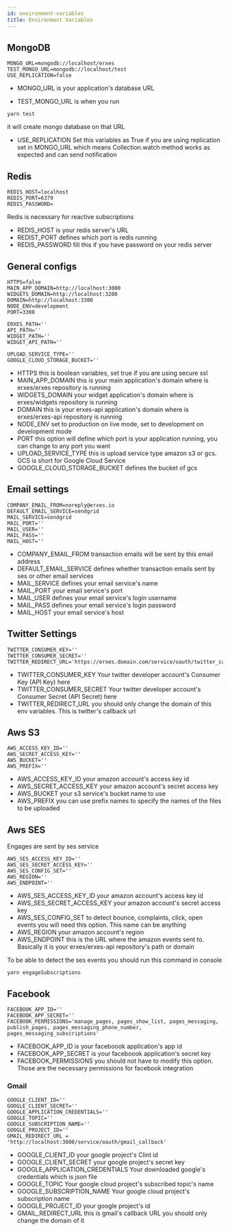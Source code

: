 ```yaml
---
id: environment-variables
title: Environment Variables
---
```


## MongoDB

```
MONGO_URL=mongodb://localhost/erxes
TEST_MONGO_URL=mongodb://localhost/test
USE_REPLICATION=false
```

- MONGO_URL is your application's database URL

- TEST_MONGO_URL is when you run

```
yarn test
```

it will create mongo database on that URL

- USE_REPLICATION Set this variables as True if you are using replication set in MONGO_URL which means Collection.watch method works as expected and can send notification

## Redis

```
REDIS_HOST=localhost
REDIS_PORT=6379
REDIS_PASSWORD=
```

Redis is necessary for reactive subscriptions

- REDIS_HOST is your redis server's URL
- REDIST_PORT defines which port is redis running
- REDIS_PASSWORD fill this if you have password on your redis server

## General configs

```
HTTPS=false
MAIN_APP_DOMAIN=http://localhost:3000
WIDGETS_DOMAIN=http://localhost:3200
DOMAIN=http://localhost:3300
NODE_ENV=development
PORT=3300

ERXES_PATH=''
API_PATH=''
WIDGET_PATH=''
WIDGET_API_PATH=''

UPLOAD_SERVICE_TYPE=''
GOOGLE_CLOUD_STORAGE_BUCKET=''
```

- HTTPS this is boolean variables, set true if you are using secure ssl
- MAIN_APP_DOMAIN this is your main application's domain where is erxes/erxes repository is running
- WIDGETS_DOMAIN your widget application's domain where is erxes/widgets repository is running
- DOMAIN this is your erxes-api application's domain where is erxes/erxes-api repository is running
- NODE_ENV set to production on live mode, set to development on development mode
- PORT this option will define which port is your application running, you can change to any port you want
- UPLOAD_SERVICE_TYPE this is upload service type amazon s3 or gcs. GCS is short for Google Cloud Service
- GOOGLE_CLOUD_STORAGE_BUCKET defines the bucket of gcs

## Email settings

```
COMPANY_EMAIL_FROM=noreply@erxes.io
DEFAULT_EMAIL_SERVICE=sendgrid
MAIL_SERVICE=sendgrid
MAIL_PORT=''
MAIL_USER=''
MAIL_PASS=''
MAIL_HOST=''
```

- COMPANY_EMAIL_FROM transaction emails will be sent by this email address
- DEFAULT_EMAIL_SERVICE defines whether transaction emails sent by ses or other email services
- MAIL_SERVICE defines your email service's name
- MAIL_PORT your email service's port
- MAIL_USER defines your email service's login username
- MAIL_PASS defines your email service's login password
- MAIL_HOST your email service's host

## Twitter Settings

```
TWITTER_CONSUMER_KEY=''
TWITTER_CONSUMER_SECRET=''
TWITTER_REDIRECT_URL='https://erxes.domain.com/service/oauth/twitter_callback'
```

- TWITTER_CONSUMER_KEY Your twitter developer account's Consumer Key (API Key) here
- TWITTER_CONSUMER_SECRET Your twitter developer account's Consumer Secret (API Secret) here
- TWITTER_REDIRECT_URL you should only change the domain of this env variables. This is twitter's callback url

## Aws S3

```
AWS_ACCESS_KEY_ID=''
AWS_SECRET_ACCESS_KEY=''
AWS_BUCKET=''
AWS_PREFIX=''
```

- AWS_ACCESS_KEY_ID your amazon account's access key id
- AWS_SECRET_ACCESS_KEY your amazon account's secret access key
- AWS_BUCKET your s3 service's bucket name to use
- AWS_PREFIX you can use prefix names to specify the names of the files to be uploaded

## Aws SES

Engages are sent by ses service

```
AWS_SES_ACCESS_KEY_ID=''
AWS_SES_SECRET_ACCESS_KEY=''
AWS_SES_CONFIG_SET=''
AWS_REGION=''
AWS_ENDPOINT=''
```

- AWS_SES_ACCESS_KEY_ID your amazon account's access key id
- AWS_SES_SECRET_ACCESS_KEY your amazon account's secret access key
- AWS_SES_CONFIG_SET to detect bounce, complaints, click, open events you will need this option. This name can be anything
- AWS_REGION your amazon account's region
- AWS_ENDPOINT this is the URL where the amazon events sent to. Basically it is your erxes/erxes-api repository's path or domain

To be able to detect the ses events you should run this command in console

```
yarn engageSubscriptions
```

## Facebook

```
FACEBOOK_APP_ID=''
FACEBOOK_APP_SECRET=''
FACEBOOK_PERMISSIONS='manage_pages, pages_show_list, pages_messaging, publish_pages, pages_messaging_phone_number, pages_messaging_subscriptions'

```

- FACEBOOK_APP_ID is your faceboook application's app id
- FACEBOOK_APP_SECRET is your faceboook application's secret key
- FACEBOOK_PERMISSIONS you should not have to modify this option. Those are the necessary permissions for facebook integration

### Gmail

```
GOOGLE_CLIENT_ID=''
GOOGLE_CLIENT_SECRET=''
GOOGLE_APPLICATION_CREDENTIALS=''
GOOGLE_TOPIC=''
GOOGLE_SUBSCRIPTION_NAME=''
GOOGLE_PROJECT_ID=''
GMAIL_REDIRECT_URL = 'http://localhost:3000/service/oauth/gmail_callback'
```

- GOOGLE_CLIENT_ID your google project's Clint id
- GOOGLE_CLIENT_SECRET your google project's secret key
- GOOGLE_APPLICATION_CREDENTIALS Your downloaded google's credentials which is json file
- GOOGLE_TOPIC Your google cloud project's subscribed topic's name
- GOOGLE_SUBSCRIPTION_NAME Your google cloud project's subscription name
- GOOGLE_PROJECT_ID your google project's id
- GMAIL_REDIRECT_URL this is gmail's callback URL you should only change the domain of it
